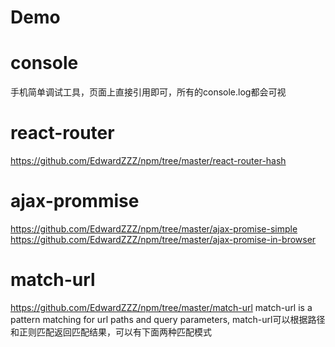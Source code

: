 # Demo

# console
手机简单调试工具，页面上直接引用即可，所有的console.log都会可视

# react-router
<https://github.com/EdwardZZZ/npm/tree/master/react-router-hash>

# ajax-prommise
<https://github.com/EdwardZZZ/npm/tree/master/ajax-promise-simple>
<https://github.com/EdwardZZZ/npm/tree/master/ajax-promise-in-browser>


# match-url
<https://github.com/EdwardZZZ/npm/tree/master/match-url>
match-url is a pattern matching for url paths and query parameters, match-url可以根据路径和正则匹配返回匹配结果，可以有下面两种匹配模式












